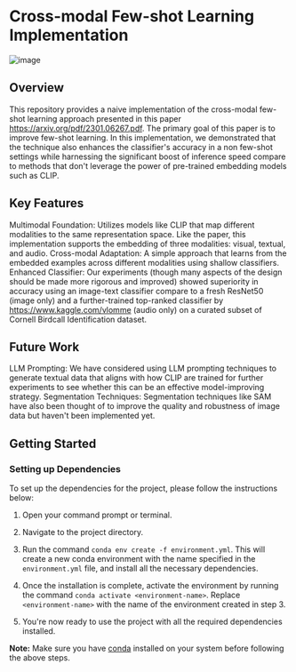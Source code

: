 # Cross-modal Few-shot Learning Implementation

![image](https://github.com/776styjsu/CrossModal-LLM-Enhanced-Learning/assets/50536905/de538c39-48f6-4ce7-a785-8dc79e5e09a0)

## Overview
This repository provides a naive implementation of the cross-modal few-shot learning approach presented in this paper https://arxiv.org/pdf/2301.06267.pdf. The primary goal of this paper is to improve few-shot learning. In this implementation, we demonstrated that the technique also enhances the classifier's accuracy in a non few-shot settings while harnessing the significant boost of inference speed compare to methods that don't leverage the power of pre-trained embedding models such as CLIP.

## Key Features
Multimodal Foundation: Utilizes models like CLIP that map different modalities to the same representation space. Like the paper, this implementation supports the embedding of three modalities: visual, textual, and audio.
Cross-modal Adaptation: A simple approach that learns from the embedded examples across different modalities using shallow classifiers.
Enhanced Classifier: Our experiments (though many aspects of the design should be made more rigorous and improved) showed superiority in accuracy using an image-text classifier compare to a fresh ResNet50 (image only) and a further-trained top-ranked classifier by https://www.kaggle.com/vlomme (audio only) on a curated subset of Cornell Birdcall Identification dataset. 

## Future Work
LLM Prompting: We have considered using LLM prompting techniques to generate textual data that aligns with how CLIP are trained for further experiments to see whether this can be an effective model-improving strategy.
Segmentation Techniques: Segmentation techniques like SAM have also been thought of to improve the quality and robustness of image data but haven't been implemented yet.

## Getting Started

### Setting up Dependencies

To set up the dependencies for the project, please follow the instructions below:

1. Open your command prompt or terminal.

2. Navigate to the project directory.

3. Run the command `conda env create -f environment.yml`. This will create a new conda environment with the name specified in the `environment.yml` file, and install all the necessary dependencies.

4. Once the installation is complete, activate the environment by running the command `conda activate <environment-name>`. Replace `<environment-name>` with the name of the environment created in step 3.

5. You're now ready to use the project with all the required dependencies installed.

**Note:** Make sure you have [conda](https://docs.conda.io/en/latest/miniconda.html) installed on your system before following the above steps.
